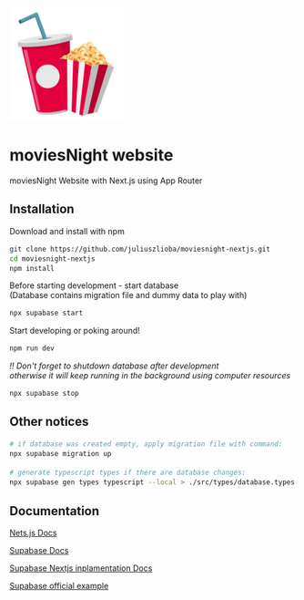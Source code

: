 <img src="https://raw.githubusercontent.com/juliuszlioba/moviesnight-nextjs/90fd6ede03557e3b1fc22dd18d30df191169964f/public/img/svg/movieNight_logo.svg" width="200" height="200"/>

# moviesNight website

moviesNight Website with Next.js using App Router

## Installation

Download and install with npm
```bash
git clone https://github.com/juliuszlioba/moviesnight-nextjs.git
cd moviesnight-nextjs
npm install
```

Before starting development - start database <br> (Database contains migration file and dummy data to play with)
```bash
npx supabase start
```

Start developing or poking around!
```bash
npm run dev
```

_!! Don't forget to shutdown database after development <br> otherwise it will keep running in the background using computer resources_
```bash
npx supabase stop
```

## Other notices
```bash
# if database was created empty, apply migration file with command:
npx supabase migration up

# generate typescript types if there are database changes:
npx supabase gen types typescript --local > ./src/types/database.types.ts
```

## Documentation

[Nets.js Docs](https://nextjs.org/docs)

[Supabase Docs](https://supabase.com/docs)

[Supabase Nextjs inplamentation Docs](https://supabase.com/docs/guides/auth/auth-helpers/nextjs)

[Supabase official example](https://github.com/supabase/supabase/tree/master/examples/auth/nextjs)